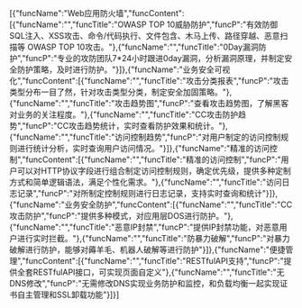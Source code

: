 [{"funcName":"Web应用防火墙","funcContent":[{"funcName":"","funcTitle":"OWASP TOP 10威胁防护","funcP":"有效防御 SQL注入、XSS攻击、命令/代码执行、文件包含、木马上传、路径穿越、恶意扫描等 OWASP TOP 10攻击。"},{"funcName":"","funcTitle":"0Day漏洞防护","funcP":"专业的攻防团队7*24小时跟进0day漏洞，分析漏洞原理，并制定安全防护策略，及时进行防护。"}]},{"funcName":"业务安全可视化","funcContent":[{"funcName":"","funcTitle":"攻击分类报表","funcP":"攻击类型分布一目了然，针对攻击类型分类，制定安全加固策略。"},{"funcName":"","funcTitle":"攻击趋势图","funcP":"查看攻击趋势图，了解黑客对业务的关注程度。"},{"funcName":"","funcTitle":"CC攻击防护趋势","funcP":"CC攻击趋势统计，实时查看防护效果和统计。"},{"funcName":"","funcTitle":"访问控制趋势","funcP":"对用户制定的访问控制规则进行统计分析，实时查询用户访问情况。"}]},{"funcName":"精准的访问控制","funcContent":[{"funcName":"","funcTitle":"精准的访问控制","funcP":"用户可以对HTTP协议字段进行组合制定访问控制规则，确定优先级，提供多种定制方式和简单逻辑语法，满足个性化需求。"},{"funcName":"","funcTitle":"访问日志记录","funcP":"对所制定控制规则进行日志记录，支持实时查询和统计"}]},{"funcName":"业务安全防护","funcContent":[{"funcName":"","funcTitle":"CC攻击防护","funcP":"提供多种模式，对应用层DOS进行防护。"},{"funcName":"","funcTitle":"恶意IP封禁","funcP":"提供IP封禁功能，对恶意用户进行实时拦截。"},{"funcName":"","funcTitle":"防暴力破解","funcP":"对暴力破解进行防护，能够对薅羊毛、机器人破解等进行防护"}]},{"funcName":"便捷管理","funcContent":[{"funcName":"","funcTitle":"RESTfulAPI支持","funcP":"提供全套RESTfulAPI接口，可实现页面自定义"},{"funcName":"","funcTitle":"无DNS修改","funcP":"无需修改DNS实现业务防护和监控，和负载均衡一起实现证书自主管理和SSL卸载功能"}]}]